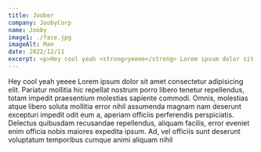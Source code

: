 ```yaml
---
title: Joober
company: JoobyCorp
name: Jooby
image1: ./face.jpg
imageAlt: Man
date: 2022/12/11
excerpt: <p>Hey cool yeah <strong>yeeee</strong> Lorem ipsum dolor sit </p>
---
```


Hey cool yeah yeeee Lorem ipsum dolor sit amet consectetur adipisicing elit. Pariatur mollitia hic repellat nostrum porro libero tenetur repellendus, totam impedit praesentium molestias sapiente commodi. Omnis, molestias atque libero soluta mollitia error nihil assumenda magnam nam deserunt excepturi impedit odit eum a, aperiam officiis perferendis perspiciatis. Delectus quibusdam recusandae repellendus, aliquam facilis, error eveniet enim officia nobis maiores expedita ipsum. Ad, vel officiis sunt deserunt voluptatum temporibus cumque animi aliquam nihil